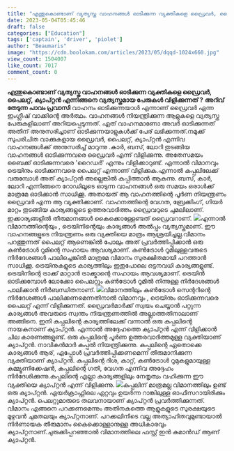```yaml
---
title: "എന്തുകൊണ്ടാണ് വ്യത്യസ്ത വാഹനങ്ങൾ ഓടിക്കുന്ന വ്യക്തികളെ ഡ്രൈവര്‍, പൈലറ്റ്, ക്യാപ്റ്റന്‍ എന്നിങ്ങനെ വ്യത്യസ്തമായ പേരുകള്‍ വിളിക്കുന്നത് ?"
date: 2023-05-04T05:45:46
draft: false
categories: ["Education"]
tags: ['captain', 'driver', 'piolet']
author: "Beaumaris"
image: "https://cdn.boolokam.com/articles/2023/05/dqqd-1024x660.jpg"
view_count: 1504007
like_count: 7017
comment_count: 0
---
```


**എന്തുകൊണ്ടാണ് വ്യത്യസ്ത വാഹനങ്ങൾ ഓടിക്കുന്ന വ്യക്തികളെ ഡ്രൈവര്‍, പൈലറ്റ്, ക്യാപ്റ്റന്‍ എന്നിങ്ങനെ വ്യത്യസ്തമായ പേരുകള്‍ വിളിക്കുന്നത് ?** **അറിവ് തേടുന്ന പാവം പ്രവാസി** വാഹനം ഓടിക്കുന്നയാള്‍ എന്നാണ് ഡ്രൈവര്‍ എന്ന ഇംഗ്ലീഷ് വാക്കിന്റെ അര്‍ത്ഥം. വാഹനങ്ങൾ നിയന്ത്രിക്കുന്ന ആളുകളെ വ്യത്യസ്ത പേരുകളിലാണ് അറിയപ്പെടുന്നത്. ഏത് വാഹനമാണോ അവര്‍ ഓടിക്കുന്നത് അതിന് അനുസരിച്ചാണ് ഓടിക്കുന്നയാളുകള്‍ക്ക് പേര് ലഭിക്കുന്നത്.നമുക്ക് സുപരിചിത വാക്കുകളായ ഡ്രൈവര്‍, പൈലറ്റ്, ക്യാപ്റ്റന്‍ എന്നിവ വാഹനങ്ങള്‍ക്ക് അനുസരിച്ച് മാറുന്നു .കാര്‍, ബസ്, ലോറി തുടങ്ങിയ വാഹനങ്ങള്‍ ഓടിക്കുന്നവരെ ഡ്രൈവര്‍ എന്ന് വിളിക്കുന്നു. അതേസമയം ബൈക്ക് ഓടിക്കുന്നവരെ 'റൈഡര്‍' എന്നും വിളിക്കാറുണ്ട്. എന്നാല്‍ വിമാനവും ട്രെയിനും ഓടിക്കുന്നവരെ പൈലറ്റ് എന്നാണ് വിളിക്കുക.എന്നാല്‍ കപ്പലിലേക്ക് വരുമ്പോള്‍ അത് ക്യാപ്റ്റന്‍ അല്ലെങ്കില്‍ കപ്പിത്താന്‍ ആകുന്നു. ബസ്, കാര്‍, ലോറി എന്നിങ്ങനെ റോഡിലൂടെ ഓടുന്ന വാഹനങ്ങള്‍ ഒരു സമയം ഒരാള്‍ക്ക് മാത്രമേ ഓടിക്കാന്‍ സാധിക്കൂ. അതായത് ആ വാഹനത്തിന്റെ പൂര്‍ണ നിയന്ത്രണം ഡ്രൈവര്‍ എന്ന ആ വ്യക്തിക്കാണ്. വാഹനത്തിന്റെ വേഗത, ബ്രേക്കിംഗ്, ഗിയര്‍ മാറ്റം തുടങ്ങിയ കാര്യങ്ങളുടെ ഉത്തരവാദിത്തം ഡ്രൈവറുടെ ചുമലിലാണ്. ഇക്കാര്യങ്ങളില്‍ തീരുമാനങ്ങള്‍ കൈക്കൊള്ളേണ്ടത് ഡ്രൈവറാണ്. ![](https://cdn.boolokam.com/articles/2023/05/fwqf.webp)എന്നാല്‍ വിമാനത്തിന്റെയും , ട്രെയിനിന്റെയും കാര്യങ്ങള്‍ അല്‍പ്പം വ്യത്യസ്തമാണ്. ഈ വാഹനങ്ങളുടെ നിയന്ത്രണം ഒരു വ്യക്തിയെ മാത്രം ആശ്രയിച്ചല്ല.വിമാനം പറത്തുന്നത് പൈലറ്റ് ആണെങ്കില്‍ പോലും അത് പ്രവര്‍ത്തിപ്പിക്കാന്‍ ഒരു കണ്‍ട്രോള്‍ റൂമിന്റെ സഹായം ആവശ്യമാണ്. കണ്‍ട്രോള്‍ റൂമിലുള്ളവരുടെ നിര്‍ദേശങ്ങള്‍ പാലിച്ചെങ്കില്‍ മാത്രമേ വിമാനം സുരക്ഷിതമായി പറത്താന്‍ സാധിക്കൂ. ട്രെയിനുകളുടെ കാര്യത്തിലും ഇതുപോലെ ഒട്ടനവധി കാര്യങ്ങളുണ്ട്. ട്രെയിനിന്റെ ട്രാക്ക് മാറ്റാന്‍ ട്രാക്ക്മാന്റെ സഹായം ആവശ്യമാണ്. ട്രെയിന്‍ ഓടിക്കുമ്പോള്‍ ലോക്കോ പൈലറ്റും കണ്‍ട്രോള്‍ റൂമില്‍ നിന്നുള്ള നിര്‍ദേശങ്ങള്‍ പാലിക്കാന്‍ നിര്‍ബന്ധിതനാണ്. ![](https://cdn.boolokam.com/articles/2023/05/dddfff.jpg)വിമാനത്തിലും കണ്‍ട്രോള്‍ സെന്ററിന്റെ നിര്‍ദേശങ്ങള്‍ പാലിക്കണമെന്നതിനാല്‍ വിമാനവും , ട്രെയിനും ഓടിക്കുന്നവരെ പൈലറ്റ് എന്ന് വിളിക്കുന്നത്. ഡ്രൈവര്‍മാര്‍ക്ക് സ്വയം ചെയ്യാന്‍ പറ്റുന്ന കാര്യങ്ങള്‍ അവരുടെ സ്വന്തം നിയന്ത്രണത്തില്‍ അല്ലാത്തതിനാലാണ് അങ്ങിനെ. ഇനി കപ്പലിന്റെ കാര്യത്തിലേക്ക് വന്നാല്‍ ഒരു കപ്പലിന്റെ നായകനാണ് ക്യാപ്റ്റന്‍. എന്നാല്‍ അദ്ദേഹത്തെ ക്യാപ്റ്റന്‍ എന്ന് വിളിക്കാന്‍ ചില കാരണങ്ങളുണ്ട്. ഒരു കപ്പലിന്റെ പൂര്‍ണ ഉത്തരവാദിത്തമുള്ള വ്യക്തിയാണ് ക്യാപ്റ്റന്‍. നാവികന്‍മാര്‍ കപ്പല്‍ നിയന്ത്രിക്കുന്നു. കപ്പലിന്റെ ഏതൊക്കെ കാര്യങ്ങള്‍ ആര്, എപ്പോള്‍ പ്രവര്‍ത്തിപ്പിക്കണമെന്ന് തീരുമാനിക്കുന്ന വ്യക്തിയാണ് ക്യാപ്റ്റന്‍. കപ്പലിന്റെ ദിശ, കാറ്റ്, കണ്‍ട്രോള്‍ റൂമുകളുമായുള്ള കമ്മ്യൂണിക്കേഷന്‍, കപ്പലിന്റെ ഗതി, വേഗത എന്നിവ അദ്ദേഹം നിര്‍ദേശിക്കുന്നു.കപ്പലിന്റെ എല്ലാ കാര്യങ്ങളിലും നേതൃത്വം വഹിക്കുന്ന ഈ വ്യക്തിയെ ക്യാപ്റ്റന്‍ എന്ന് വിളിക്കുന്നു. ![](https://cdn.boolokam.com/articles/2023/05/ddd.webp)കപ്പലിന് മാത്രമല്ല വിമാനത്തിലും ഉണ്ട് ഒരു ക്യാപ്റ്റന്‍. എയര്‍ക്രാഫ്റ്റിലെ ഏറ്റവും ഉയര്‍ന്ന റാങ്കിലുള്ള ഓഫീസറായിരിക്കും ക്യാപ്റ്റന്‍. പെലറ്റുമാരുടെ തലവനായാണ് ക്യാപ്റ്റന്‍ പ്രവര്‍ത്തിക്കുന്നത്. വിമാനം എങ്ങനെ പറക്കണമെന്നും അതിനകത്തെ ആളുകളുടെ സുരക്ഷയുടെ മുഴുവന്‍ ചുമതലയും ക്യാപ്റ്റനാണ്. പറക്കലിനിടെ വല്ല അത്യാഹിതവുമുണ്ടായാല്‍ നിര്‍ണായക തീരുമാനം കൈക്കൊള്ളാനുള്ള അധികാരവും ക്യാപ്റ്റനാണ്.ചുരുക്കിപ്പറഞ്ഞാല്‍ വിമാനത്തിലെ ഫസ്റ്റ് ഇന്‍ കമാന്‍ഡ് ആണ് ക്യാപ്റ്റന്‍.
